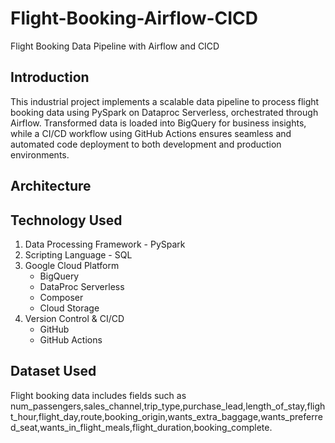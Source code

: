 # Flight-Booking-Airflow-CICD
Flight Booking Data Pipeline with Airflow and CICD 

## Introduction
This industrial project implements a scalable data pipeline to process flight booking data using PySpark on Dataproc Serverless, orchestrated through Airflow. Transformed data is loaded into BigQuery for business insights, while a CI/CD workflow using GitHub Actions ensures seamless and automated code deployment to both development and production environments.

## Architecture

## Technology Used
1. Data Processing Framework - PySpark
2. Scripting Language - SQL
3. Google Cloud Platform
   - BigQuery
   - DataProc Serverless
   - Composer
   - Cloud Storage
4. Version Control & CI/CD
   - GitHub
   - GitHub Actions

  
## Dataset Used
Flight booking data includes fields such as num_passengers,sales_channel,trip_type,purchase_lead,length_of_stay,flight_hour,flight_day,route,booking_origin,wants_extra_baggage,wants_preferred_seat,wants_in_flight_meals,flight_duration,booking_complete.


